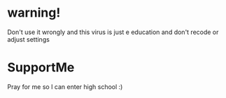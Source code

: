# warning!
Don't use it wrongly and this virus is just e
education and don't recode or adjust settings 

# SupportMe
Pray for me so I can enter high school :)
